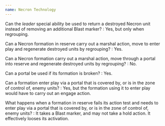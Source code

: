 ```yaml
---
name: Necron Technology
---
```

Can the _leader_ special ability be used to return a destroyed Necron unit instead of removing an additional Blast marker?
: Yes, but only when regrouping.

Can a Necron formation in reserve carry out a marshal action, move to enter play and regenerate destroyed units by regrouping?
: Yes.

Can a Necron formation carry out a marshal action, move through a portal into reserve and regenerate destroyed units by regrouping?
: No.

Can a portal be used if its formation is broken?
: Yes.

Can a formation enter play via a portal that is covered by, or is in the zone of control of, enemy units?
: Yes, but the formation using it to enter play would have to carry out an engage action.

What happens when a formation in reserve fails its action test and needs to enter play via a portal that is covered by, or is in the zone of control of, enemy units?
: It takes a Blast marker, and may not take a hold action. It effectively looses its activation.